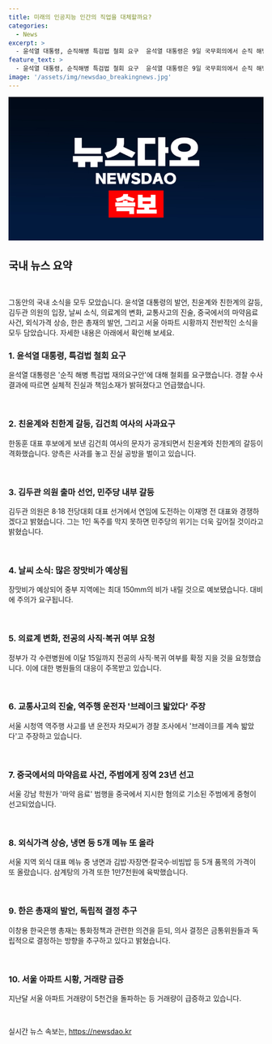 ```yaml
---
title: 미래의 인공지능 인간의 직업을 대체할까요?
categories:
  - News
excerpt: >
  - 윤석열 대통령, 순직해병 특검법 철회 요구  윤석열 대통령은 9일 국무회의에서 순직 해병 특검법 재의요구안을 철회해야 한다고 주장하며, 야당의 일방적인 압박을 비판했다. 이에 대한 반응과 관련된 기사. - 친윤·친한 갈등 격화, 김여사 한동훈에 사과 요구  한동훈 대표 후보에게 보낸 문자 공개로 친윤과 친한 간의 갈등이 심화되며, 김 여사가 한동훈에게 사과를 요청하는 상황. 두 그룹 간의 공방과 긴장 상황을 다룬 기사. - 김두관, 제왕적대표에 도전…민주주의 파괴 주장  김두관 전 의원, 이재명 전 대표와의 경쟁에서 1인 독주로 인한 민주당 붕괴를 우려하여 출마 선언하며 민주당 내부 정치적 갈등과 갈등의 배경을 소개하는 기사. - 내일까지 최대 150㎜ 비…장대비에 대비해야  전국에 장맛비가 예상되는 상황에서 대비가 필요한 내용을 다룬 기상 관련 기사. (반복 내용 제외) - 전공의 사직처리 앞둔 병원들 난감…떠넘기기는 불가  전공의의 사직과 복귀 여부를 확정하라는 정부의 요청에 대해 병원들이 착수하는 일련의 과정과 어려움을 다룬 의료계 관련 기사. - 역주행 사고 차씨 브레이크 계속 밟았다 주장  서울 시청역 역주행 사고 운전자의 경찰 조사 과정과 주장을 다룬 기사. (반복 내용 제외)   *이하 동문 생략*
feature_text: >
  - 윤석열 대통령, 순직해병 특검법 철회 요구  윤석열 대통령은 9일 국무회의에서 순직 해병 특검법 재의요구안을 철회해야 한다고 주장하며, 야당의 일방적인 압박을 비판했다. 이에 대한 반응과 관련된 기사. - 친윤·친한 갈등 격화, 김여사 한동훈에 사과 요구  한동훈 대표 후보에게 보낸 문자 공개로 친윤과 친한 간의 갈등이 심화되며, 김 여사가 한동훈에게 사과를 요청하는 상황. 두 그룹 간의 공방과 긴장 상황을 다룬 기사. - 김두관, 제왕적대표에 도전…민주주의 파괴 주장  김두관 전 의원, 이재명 전 대표와의 경쟁에서 1인 독주로 인한 민주당 붕괴를 우려하여 출마 선언하며 민주당 내부 정치적 갈등과 갈등의 배경을 소개하는 기사. - 내일까지 최대 150㎜ 비…장대비에 대비해야  전국에 장맛비가 예상되는 상황에서 대비가 필요한 내용을 다룬 기상 관련 기사. (반복 내용 제외) - 전공의 사직처리 앞둔 병원들 난감…떠넘기기는 불가  전공의의 사직과 복귀 여부를 확정하라는 정부의 요청에 대해 병원들이 착수하는 일련의 과정과 어려움을 다룬 의료계 관련 기사. - 역주행 사고 차씨 브레이크 계속 밟았다 주장  서울 시청역 역주행 사고 운전자의 경찰 조사 과정과 주장을 다룬 기사. (반복 내용 제외)   *이하 동문 생략*
image: '/assets/img/newsdao_breakingnews.jpg'
---
```


<p><img src="/assets/img/newsdao_breakingnews.jpg" alt="pcversion 속보" /></p>

<h2 data-ke-size="size26">국내 뉴스 요약</h2>

<p data-ke-size="size16">&nbsp;</p>

<p>그동안의 국내 소식을 모두 모았습니다. 윤석열 대통령의 발언, 친윤계와 친한계의 갈등, 김두관 의원의 입장, 날씨 소식, 의료계의 변화, 교통사고의 진술, 중국에서의 마약음료 사건, 외식가격 상승, 한은 총재의 발언, 그리고 서울 아파트 시황까지 전반적인 소식을 모두 담았습니다. 자세한 내용은 아래에서 확인해 보세요.</p></p>

<h3 data-ke-size="size24">1. 윤석열 대통령, 특검법 철회 요구</h3>

<p data-ke-size="size16">윤석열 대통령은 '순직 해병 특검법 재의요구안'에 대해 철회를 요구했습니다. 경찰 수사 결과에 따르면 실체적 진실과 책임소재가 밝혀졌다고 언급했습니다.</p>

<p data-ke-size="size16">&nbsp;</p>

<h3 data-ke-size="size24">2. 친윤계와 친한계 갈등, 김건희 여사의 사과요구</h3>

<p data-ke-size="size16">한동훈 대표 후보에게 보낸 김건희 여사의 문자가 공개되면서 친윤계와 친한계의 갈등이 격화했습니다. 양측은 사과를 놓고 진실 공방을 벌이고 있습니다.</p>

<p data-ke-size="size16">&nbsp;</p>

<h3 data-ke-size="size24">3. 김두관 의원 출마 선언, 민주당 내부 갈등</h3>

<p data-ke-size="size16">김두관 의원은 8·18 전당대회 대표 선거에서 연임에 도전하는 이재명 전 대표와 경쟁하겠다고 밝혔습니다. 그는 1인 독주를 막지 못하면 민주당의 위기는 더욱 깊어질 것이라고 밝혔습니다.</p>

<p data-ke-size="size16">&nbsp;</p>

<h3 data-ke-size="size24">4. 날씨 소식: 많은 장맛비가 예상됨</h3>

<p data-ke-size="size16">장맛비가 예상되어 중부 지역에는 최대 150mm의 비가 내릴 것으로 예보됐습니다. 대비에 주의가 요구됩니다.</p>

<p data-ke-size="size16">&nbsp;</p>

<h3 data-ke-size="size24">5. 의료계 변화, 전공의 사직·복귀 여부 요청</h3>

<p data-ke-size="size16">정부가 각 수련병원에 이달 15일까지 전공의 사직·복귀 여부를 확정 지을 것을 요청했습니다. 이에 대한 병원들의 대응이 주목받고 있습니다.</p>

<p data-ke-size="size16">&nbsp;</p>

<h3 data-ke-size="size24">6. 교통사고의 진술, 역주행 운전자 '브레이크 밟았다' 주장</h3>

<p data-ke-size="size16">서울 시청역 역주행 사고를 낸 운전자 차모씨가 경찰 조사에서 '브레이크를 계속 밟았다'고 주장하고 있습니다.</p>

<p data-ke-size="size16">&nbsp;</p>

<h3 data-ke-size="size24">7. 중국에서의 마약음료 사건, 주범에게 징역 23년 선고</h3>

<p data-ke-size="size16">서울 강남 학원가 '마약 음료' 범행을 중국에서 지시한 혐의로 기소된 주범에게 중형이 선고되었습니다.</p>

<p data-ke-size="size16">&nbsp;</p>

<h3 data-ke-size="size24">8. 외식가격 상승, 냉면 등 5개 메뉴 또 올라</h3>

<p data-ke-size="size16">서울 지역 외식 대표 메뉴 중 냉면과 김밥·자장면·칼국수·비빔밥 등 5개 품목의 가격이 또 올랐습니다. 삼계탕의 가격 또한 1만7천원에 육박했습니다.</p>

<p data-ke-size="size16">&nbsp;</p>

<h3 data-ke-size="size24">9. 한은 총재의 발언, 독립적 결정 추구</h3>

<p data-ke-size="size16">이창용 한국은행 총재는 통화정책과 관련한 의견을 듣되, 의사 결정은 금통위원들과 독립적으로 결정하는 방향을 추구하고 있다고 밝혔습니다.</p>

<p data-ke-size="size16">&nbsp;</p>

<h3 data-ke-size="size24">10. 서울 아파트 시황, 거래량 급증</h3>

<p data-ke-size="size16">지난달 서울 아파트 거래량이 5천건을 돌파하는 등 거래량이 급증하고 있습니다.</p>

<p data-ke-size="size16">&nbsp;</p>

<p data-ke-size="size16"></p>
실시간 뉴스 속보는, <a href="https://newsdao.kr" rel="dofollow">https://newsdao.kr</a>


